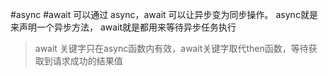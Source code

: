 #async #await
可以通过 async，await 可以让异步变为同步操作。 async就是来声明一个异步方法， await就是都用来等待异步任务执行

> await 关键字只在async函数内有效，await关键字取代then函数，等待获取到请求成功的结果值
